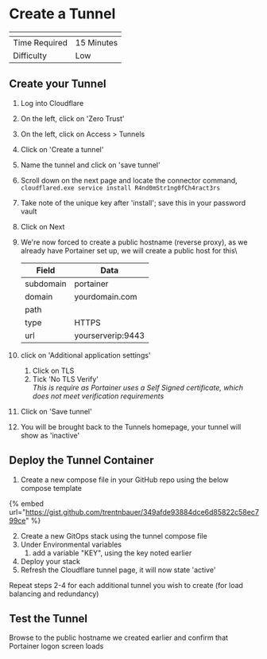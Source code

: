 # Create a Tunnel

<table data-view="cards"><thead><tr><th></th><th></th></tr></thead><tbody><tr><td>Time Required</td><td>15 Minutes</td></tr><tr><td>Difficulty</td><td>Low</td></tr></tbody></table>

## Create your Tunnel

1. Log into Cloudflare
2. On the left, click on 'Zero Trust'
3. On the left, click on Access > Tunnels
4. Click on 'Create a tunnel'
5. Name the tunnel and click on 'save tunnel'
6. Scroll down on the next page and locate the connector command,\
   `cloudflared.exe service install R4nd0mStr1ng0fCh4ract3rs`
7. Take note of the unique key after 'install'; save this in your password vault
8. Click on Next
9.  We're now forced to create a public hostname (reverse proxy), as we already have Portainer set up, we will create a public host for this\


    | Field     | Data              |
    | --------- | ----------------- |
    | subdomain | portainer         |
    | domain    | yourdomain.com    |
    | path      |                   |
    | type      | HTTPS             |
    | url       | yourserverip:9443 |
10. click on 'Additional application settings'
    1. Click on TLS
    2. Tick 'No TLS Verify'\
       _This is require as Portainer uses a Self Signed certificate, which does not meet verification requirements_
11. Click on 'Save tunnel'
12. You will be brought back to the Tunnels homepage, your tunnel will show as 'inactive'

## Deploy the Tunnel Container

1. Create a new compose file in your GitHub repo using the below compose template

{% embed url="https://gist.github.com/trentnbauer/349afde93884dce6d85822c58ec799ce" %}

2. Create a new GitOps stack using the tunnel compose file
3. Under Environmental variables
   1. add a variable "KEY", using the key noted earlier
4. Deploy your stack
5. Refresh the Cloudflare tunnel page, it will now state 'active'

Repeat steps 2-4 for each additional tunnel you wish to create (for load balancing and redundancy)

## Test the Tunnel

Browse to the public hostname we created earlier and confirm that Portainer logon screen loads
